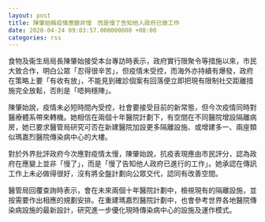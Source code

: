 ```yaml
---
layout: post
title: 陳肇始稱疫情應變非慢　而是慢了告知他人政府已做工作
date: 2020-04-24 09:03:57.000000000 +08:00
categories: rss
---
```


食物及衞生局局長陳肇始接受本台專訪時表示，政府實行限聚令等措施以來，市民大致合作，明白公眾「忍得很辛苦」，但疫情未受控，而海外亦持續有爆發，政府在策略上要「有收有放」，不能見到確診個案有回落便立即把現有限制社交距離措施完全放鬆，否則是「唔夠穩陣」。

陳肇始說，疫情未必短時間內受控，社會要接受目前的新常態，但今次疫情同時對醫療體系帶來轉機。她相信在兩個十年醫院計劃下，有空間在不同醫院增設隔離病房，她已要求醫管局研究可否在新建醫院加設更多隔離設施、或增建多一、兩座類似瑪嘉烈醫院傳染病中心的大樓。

對於外界批評政府今次應對疫情太慢，陳肇始說，抗疫表現應由市民評分，認為政府在應變上並非「慢了」，而是「慢了告知他人政府已進行的工作」。她承認在傳訊工作上未必做得很好，沒有將全盤計劃向公眾交代，認同有改善空間。

醫管局回覆查詢時表示，會在未來兩個十年醫院計劃中，檢視現有的隔離設施，並按需要作出相應的規劃安排。在重建瑪嘉烈醫院計劃中，也會參考世界各地醫院傳染病設施的最新設計，研究進一步優化現時傳染病中心的設施及運作模式。
